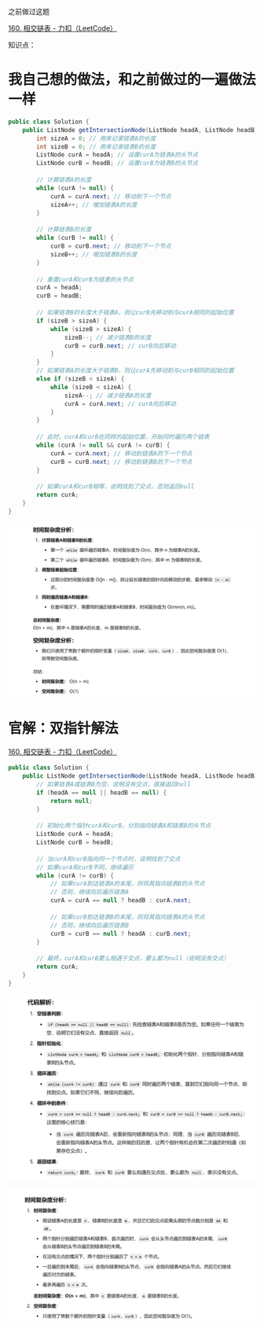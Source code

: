 



之前做过这题



[160. 相交链表 - 力扣（LeetCode）](https://leetcode.cn/problems/intersection-of-two-linked-lists/description/?envType=study-plan-v2&envId=top-100-liked)





知识点：





# 我自己想的做法，和之前做过的一遍做法一样





```java
public class Solution {
    public ListNode getIntersectionNode(ListNode headA, ListNode headB) {
        int sizeA = 0; // 用来记录链表A的长度
        int sizeB = 0; // 用来记录链表B的长度
        ListNode curA = headA; // 设置curA为链表A的头节点
        ListNode curB = headB; // 设置curB为链表B的头节点
        
        // 计算链表A的长度
        while (curA != null) {
            curA = curA.next; // 移动到下一个节点
            sizeA++; // 增加链表A的长度
        }
        
        // 计算链表B的长度
        while (curB != null) {
            curB = curB.next; // 移动到下一个节点
            sizeB++; // 增加链表B的长度
        }
        
        // 重置curA和curB为链表的头节点
        curA = headA;
        curB = headB;

        // 如果链表B的长度大于链表A，则让curB先移动到与curA相同的起始位置
        if (sizeB > sizeA) {
            while (sizeB > sizeA) {
                sizeB--; // 减少链表B的长度
                curB = curB.next; // curB向后移动
            }
        } 
        // 如果链表A的长度大于链表B，则让curA先移动到与curB相同的起始位置
        else if (sizeB < sizeA) {
            while (sizeB < sizeA) {
                sizeA--; // 减少链表A的长度
                curA = curA.next; // curA向后移动
            }
        }

        // 此时，curA和curB在同样的起始位置，开始同时遍历两个链表
        while (curA != null && curA != curB) {
            curA = curA.next; // 移动到链表A的下一个节点
            curB = curB.next; // 移动到链表B的下一个节点
        }

        // 如果curA和curB相等，说明找到了交点，否则返回null
        return curA;
    }
}

```





![{ACE4C155-BE08-4B85-A734-A31D4E2D850D}](assets/{ACE4C155-BE08-4B85-A734-A31D4E2D850D}.png)











# 官解：双指针解法



[160. 相交链表 - 力扣（LeetCode）](https://leetcode.cn/problems/intersection-of-two-linked-lists/solutions/811625/xiang-jiao-lian-biao-by-leetcode-solutio-a8jn/?envType=study-plan-v2&envId=top-100-liked)





```java
public class Solution {
    public ListNode getIntersectionNode(ListNode headA, ListNode headB) {
        // 如果链表A或链表B为空，说明没有交点，直接返回null
        if (headA == null || headB == null) {
            return null;
        }
        
        // 初始化两个指针curA和curB，分别指向链表A和链表B的头节点
        ListNode curA = headA;
        ListNode curB = headB;

        // 当curA和curB指向同一个节点时，说明找到了交点
        // 如果curA和curB不同，继续遍历
        while (curA != curB) {
            // 如果curA到达链表A的末尾，则将其指向链表B的头节点
            // 否则，继续向后遍历链表A
            curA = curA == null ? headB : curA.next;

            // 如果curB到达链表B的末尾，则将其指向链表A的头节点
            // 否则，继续向后遍历链表B
            curB = curB == null ? headA : curB.next;
        }
        
        // 最终，curA和curB要么相遇于交点，要么都为null（说明没有交点）
        return curA;
    }
}

```

![{4C847192-7829-4A30-B5ED-9D4D0A2A7A73}](assets/{4C847192-7829-4A30-B5ED-9D4D0A2A7A73}.png)



![{BDBE0472-461E-4209-A044-ADE9240C4A02}](assets/{BDBE0472-461E-4209-A044-ADE9240C4A02}.png)
